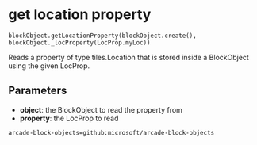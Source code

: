 # get location property

```sig
blockObject.getLocationProperty(blockObject.create(), blockObject._locProperty(LocProp.myLoc))
```

Reads a property of type tiles.Location that is stored inside a BlockObject using the given LocProp.

## Parameters

* **object**: the BlockObject to read the property from
* **property**: the LocProp to read

```package
arcade-block-objects=github:microsoft/arcade-block-objects
```
